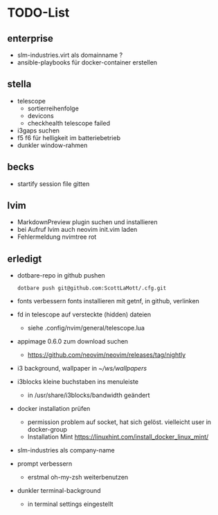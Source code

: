 TODO-List
=
enterprise
-

- slm-industries.virt als domainname ?
- ansible-playbooks für docker-container erstellen

stella
-
- telescope
  - sortierreihenfolge
  - devicons
  - checkhealth telescope failed
- i3gaps suchen
- f5 f6 für helligkeit im batteriebetrieb
- dunkler window-rahmen

becks
-
- startify session file gitten

lvim
-
- MarkdownPreview plugin suchen und installieren
- bei Aufruf lvim auch neovim init.vim laden
- Fehlermeldung nvimtree rot

erledigt
-

- dotbare-repo in github pushen
  ```
  dotbare push git@github.com:ScottLaMott/.cfg.git
  ```

- fonts verbessern
    fonts installieren mit getnf, in github, verlinken
- fd in telescope auf versteckte (hidden) dateien
  - siehe .config/nvim/general/telescope.lua
- appimage 0.6.0 zum download suchen
  -  https://github.com/neovim/neovim/releases/tag/nightly
- i3 background, wallpaper in _~/ws/wallpapers_
- i3blocks kleine buchstaben ins menuleiste
  - in /usr/share/i3blocks/bandwidth geändert
- docker installation prüfen
  - permission problem auf socket, hat sich gelöst. vielleicht user in docker-group
  - Installation Mint https://linuxhint.com/install_docker_linux_mint/
- slm-industries als company-name
- prompt verbessern
  - erstmal oh-my-zsh weiterbenutzen
- dunkler terminal-background
  - in terminal settings eingestellt
